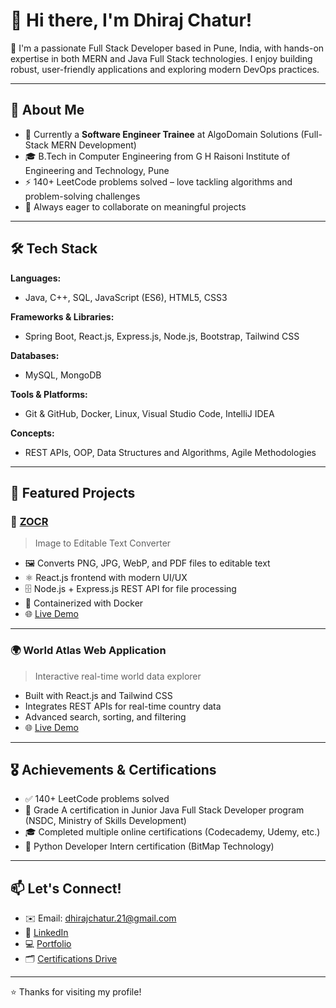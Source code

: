 # 👋 Hi there, I'm Dhiraj Chatur!

🚀 I'm a passionate Full Stack Developer based in Pune, India, with hands-on expertise in both MERN and Java Full Stack technologies. I enjoy building robust, user-friendly applications and exploring modern DevOps practices.

---

## 🧭 About Me

- 💼 Currently a **Software Engineer Trainee** at AlgoDomain Solutions (Full-Stack MERN Development)
- 🎓 B.Tech in Computer Engineering from G H Raisoni Institute of Engineering and Technology, Pune
- ⚡ 140+ LeetCode problems solved – love tackling algorithms and problem-solving challenges
- 🤝 Always eager to collaborate on meaningful projects

---

## 🛠️ Tech Stack

**Languages:**  
- Java, C++, SQL, JavaScript (ES6), HTML5, CSS3

**Frameworks & Libraries:**  
- Spring Boot, React.js, Express.js, Node.js, Bootstrap, Tailwind CSS

**Databases:**  
- MySQL, MongoDB

**Tools & Platforms:**  
- Git & GitHub, Docker, Linux, Visual Studio Code, IntelliJ IDEA

**Concepts:**  
- REST APIs, OOP, Data Structures and Algorithms, Agile Methodologies

---

## 🚀 Featured Projects

### 🌟 [ZOCR](https://zocr.netlify.app/)
> Image to Editable Text Converter

- 🖼️ Converts PNG, JPG, WebP, and PDF files to editable text
- ⚛️ React.js frontend with modern UI/UX
- 🗄️ Node.js + Express.js REST API for file processing
- 🐳 Containerized with Docker
- 🌐 [Live Demo](https://zocr.netlify.app/)

---

### 🌍 World Atlas Web Application
> Interactive real-time world data explorer

- Built with React.js and Tailwind CSS
- Integrates REST APIs for real-time country data
- Advanced search, sorting, and filtering
- 🌐 [Live Demo](https://world-atlaas.netlify.app/)

---

## 🎖️ Achievements & Certifications

- ✅ 140+ LeetCode problems solved
- 🥇 Grade A certification in Junior Java Full Stack Developer program (NSDC, Ministry of Skills Development)
- 🎓 Completed multiple online certifications (Codecademy, Udemy, etc.)
- 🐍 Python Developer Intern certification (BitMap Technology)

---

## 📫 Let's Connect!

- ✉️ Email: [dhirajchatur.21@gmail.com](mailto:dhirajchatur.21@gmail.com)
- 💼 [LinkedIn](https://www.linkedin.com/in/dhiraj-chatur-3821b81a4/)
- 💻 [Portfolio](https://personal-portfoolio.netlify.app/)
- 🗂️ [Certifications Drive](https://drive.google.com/drive/folders/1Hjqc2SSmrdJVbsnIzaKDHdmkYprL7_jt)

---

⭐️ Thanks for visiting my profile!


